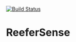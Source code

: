 [![Build Status](https://dev.azure.com/senazuredemo/Reefer%20Sense/_apis/build/status%2Fiot-gateway?branchName=main)](https://dev.azure.com/senazuredemo/Reefer%20Sense/_build/latest?definitionId=39&branchName=main)
# ReeferSense
